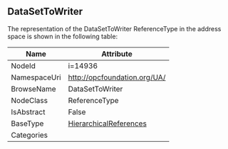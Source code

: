 <!-- objecttype -->
## DataSetToWriter
  
<!-- end of text -->
The representation of the DataSetToWriter ReferenceType in the address space is shown in the following table:  

|Name|Attribute|
|---|---|
|NodeId|i=14936|
|NamespaceUri|http://opcfoundation.org/UA/|
|BrowseName|DataSetToWriter|
|NodeClass|ReferenceType|
|IsAbstract|False|
|BaseType|[HierarchicalReferences](../../ReferenceTypes/HierarchicalReferences/readme.md)|
|Categories||

